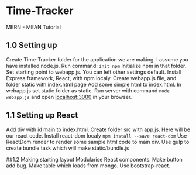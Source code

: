 # Time-Tracker
MERN - MEAN Tutorial

## 1.0 Setting up
Create Time-Tracker folder for the application we are making.
I assume you have installed node.js.
Run command: `init npm`
Initialize npm in that folder. Set starting point to webapp.js. You can left other settings default.
Install Express framework, React,  with npm localy.
Create webapp.js file, and folder static with index.html page
Add some simple html to index.html.
In webapp.js set static folder as static.
Run server with command `node webapp.js` and open [localhost:3000](http://localhost:3000) in your browser.

## 1.1 Setting up React
Add div with id main to index.html. Create folder src with app.js.
Here will be our react code.
Install react-dom localy `npm install --save react-dom`
Use ReactDom.render to render some sample html code to main div.
Use gulp to create bundle task which will make static/bundle.js

##1.2 Making starting layout
Modularise React components. Make button add bug. Make table which loads from mongo. Use bootstrap-react.

